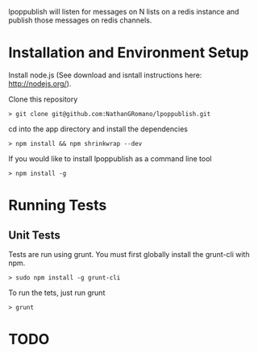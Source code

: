 lpoppublish will listen for messages on N lists on a redis instance and publish those messages on redis channels.

# Installation and Environment Setup

Install node.js (See download and isntall instructions here: http://nodejs.org/).

Clone this repository

    > git clone git@github.com:NathanGRomano/lpoppublish.git

cd into the app directory and install the dependencies

    > npm install && npm shrinkwrap --dev

If you would like to install lpoppublish as a command line tool

    > npm install -g

# Running Tests

## Unit Tests

Tests are run using grunt.  You must first globally install the grunt-cli with npm.

    > sudo npm install -g grunt-cli

To run the tets, just run grunt

    > grunt

# TODO

